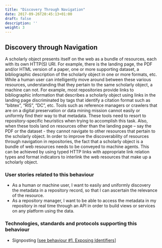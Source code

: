 ```yaml
---
title: "Discovery Through Navigation"
date: 2017-09-26T20:45:13+01:00
draft: false
description: ''
weight: 3
---
```


## Discovery through Navigation
A scholarly object presents itself on the web as a bundle of resources, each with its own HTTP(S) URI. For example, there is the landing page, the PDF and/or HTML version of a paper, one or more supporting dataset, a bibliographic description of the scholarly object in one or more formats, etc. While a human user can intelligently move around between these various resources, understanding that they pertain to the same scholarly object, a machine can not. For example, most repositories provide links to bibliographic information that describes a scholarly object using links in the landing page discriminated by tags that identify a citation format such as “bibtex”, “RIS”, “DC”, etc.  Tools such as reference managers or crawlers that are on a digital preservation or data mining mission cannot easily or uniformly find their way to that metadata. These tools need to resort to repository-specific heuristics when trying to accomplish this task. Also, when these tools land on resources other than the landing page – say the PDF or the dataset - they cannot navigate to other resources that pertain to the scholarly object. In order to improve the discoverability of resources through navigation in repositories, the fact that a scholarly object is a bundle of web resources needs to be conveyed to machine agents. This can be achieved by using typed HTTP links with appropriate link relation types and format indicators to interlink the web resources that make up a scholarly object. 

### User stories related to this behaviour
* As a human or machine user, I want to easily and uniformly discovery the metadata in a repository record, so that I can ascertain the relevance of the resource.
* As a repository manager, I want to be able to access the metadata in my repository in real time through an API in order to build views or services on any platform using the data.

### Technologies, standards and protocols supporting this behaviour
* Signposting [[see behaviour #1. Exposing Identifiers](/behaviour/exposing-identifiers/)]